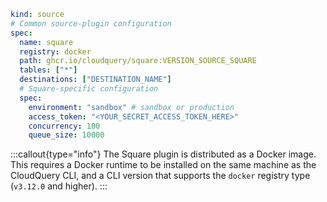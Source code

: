 ```yaml copy
kind: source
# Common source-plugin configuration
spec:
  name: square
  registry: docker
  path: ghcr.io/cloudquery/square:VERSION_SOURCE_SQUARE
  tables: ["*"]
  destinations: ["DESTINATION_NAME"]
  # Square-specific configuration
  spec:
    environment: "sandbox" # sandbox or production
    access_token: "<YOUR_SECRET_ACCESS_TOKEN_HERE>"
    concurrency: 100
    queue_size: 10000
```

:::callout{type="info"}
The Square plugin is distributed as a Docker image. This requires a Docker runtime to be installed on the same machine as the CloudQuery CLI, and a CLI version that supports the `docker` registry type (`v3.12.0` and higher).
:::
